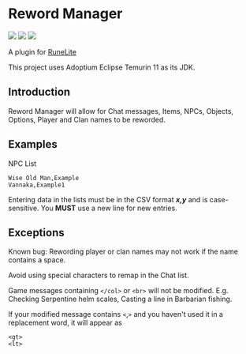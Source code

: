 # Reword Manager

[![](https://img.shields.io/endpoint?url=https://i.pluginhub.info/shields/installs/plugin/reword-manager&label=Active%20installs)](https://runelite.net/plugin-hub/ejaz-karim) [![](https://img.shields.io/endpoint?url=https://i.pluginhub.info/shields/rank/plugin/reword-manager)](https://runelite.net/plugin-hub/ejaz-karim) [![](https://img.shields.io/endpoint?url=https://i.pluginhub.info/shields/rank/author/ejaz-karim)](https://runelite.net/plugin-hub/ejaz-karim)

A plugin for [RuneLite](https://runelite.net/plugin-hub/ejaz-karim)

This project uses Adoptium Eclipse Temurin 11 as its JDK.

## Introduction

Reword Manager will allow for Chat messages, Items, NPCs, Objects, Options, Player and Clan names to be reworded.

## Examples

NPC List

	Wise Old Man,Example
	Vannaka,Example1

Entering data in the lists must be in the CSV format ***x,y*** and is case-sensitive. You **MUST** use a new line for new entries.

## Exceptions

Known bug: Rewording player or clan names may not work if the name contains a space.

Avoid using special characters to remap in the Chat list.

Game messages containing `</col>` or `<br>` will not be modified. E.g. Checking Serpentine helm scales, Casting a line in Barbarian fishing.

If your modified message contains `<`,`>` and you haven't used it in a replacement word, it will appear as

	<gt> 
	<lt>
